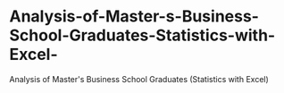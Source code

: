 # Analysis-of-Master-s-Business-School-Graduates-Statistics-with-Excel-
Analysis of Master's Business School Graduates (Statistics with Excel)
